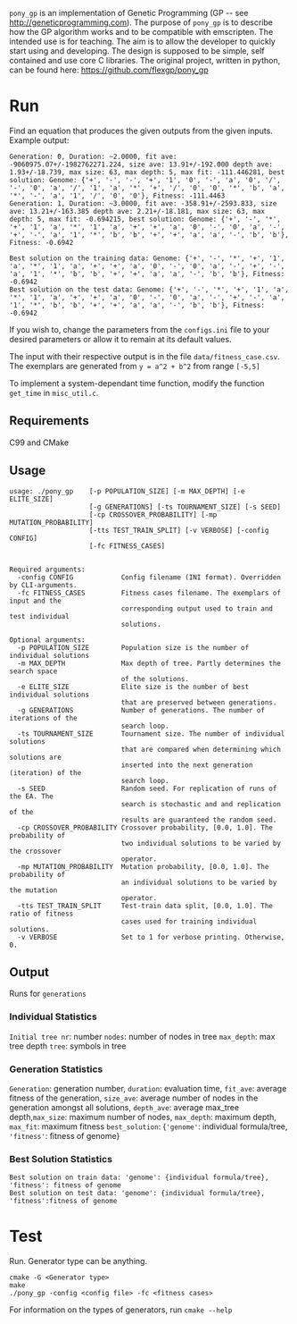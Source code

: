 
`pony_gp` is an implementation of Genetic Programming (GP -- see <http://geneticprogramming.com>).
The purpose of `pony_gp` is to describe how the GP algorithm works and to be compatible with
emscripten. The intended use is for teaching. The aim is to allow the developer to quickly
start using and developing. The design is supposed to be simple, self contained and use core
C libraries. The original project, written in python, can be found here:
https://github.com/flexgp/pony_gp

# Run

Find an equation that produces the given outputs from the given inputs.
Example output:
```
Generation: 0, Duration: ~2.0000, fit ave: -9060975.07+/-1982762271.224, size ave: 13.91+/-192.000 depth ave: 1.93+/-18.739, max size: 63, max depth: 5, max fit: -111.446281, best solution: Genome: {'+', '-', '-', '+', '1', '0', '-', 'a', '0', '/', '-', '0', 'a', '/', '1', 'a', '*', '+', '/', '0', '0', '*', 'b', 'a', '*', '-', 'a', '1', '/', '0', '0'}, Fitness: -111.4463
Generation: 1, Duration: ~3.0000, fit ave: -358.91+/-2593.833, size ave: 13.21+/-163.385 depth ave: 2.21+/-18.181, max size: 63, max depth: 5, max fit: -0.694215, best solution: Genome: {'+', '-', '*', '+', '1', 'a', '*', '1', 'a', '+', '+', 'a', '0', '-', '0', 'a', '-', '+', '-', 'a', '1', '*', 'b', 'b', '+', '+', 'a', 'a', '-', 'b', 'b'}, Fitness: -0.6942

Best solution on the training data: Genome: {'+', '-', '*', '+', '1', 'a', '*', '1', 'a', '+', '+', 'a', '0', '-', '0', 'a', '-', '+', '-', 'a', '1', '*', 'b', 'b', '+', '+', 'a', 'a', '-', 'b', 'b'}, Fitness: -0.6942
Best solution on the test data: Genome: {'+', '-', '*', '+', '1', 'a', '*', '1', 'a', '+', '+', 'a', '0', '-', '0', 'a', '-', '+', '-', 'a', '1', '*', 'b', 'b', '+', '+', 'a', 'a', '-', 'b', 'b'}, Fitness: -0.6942
```

If you wish to,
change the parameters from the `configs.ini` file to your desired
parameters or allow it to remain at its default values.

The input with their respective output is in the file `data/fitness_case.csv`. The
exemplars are generated from `y = a^2 + b^2` from range `[-5,5]`

To implement a system-dependant time function, modify the function `get_time` in `misc_util.c`.

## Requirements

C99 and CMake

## Usage
```
usage: ./pony_gp    [-p POPULATION_SIZE] [-m MAX_DEPTH] [-e ELITE_SIZE]
                    [-g GENERATIONS] [-ts TOURNAMENT_SIZE] [-s SEED]
                    [-cp CROSSOVER_PROBABILITY] [-mp MUTATION_PROBABILITY]
                    [-tts TEST_TRAIN_SPLIT] [-v VERBOSE] [-config CONFIG]
                    [-fc FITNESS_CASES]


Required arguments:
  -config CONFIG            Config filename (INI format). Overridden by CLI-arguments.
  -fc FITNESS_CASES         Fitness cases filename. The exemplars of input and the
                            corresponding output used to train and test individual
                            solutions.

Optional arguments:
  -p POPULATION_SIZE        Population size is the number of individual solutions
  -m MAX_DEPTH              Max depth of tree. Partly determines the search space
                            of the solutions.
  -e ELITE_SIZE             Elite size is the number of best individual solutions
                            that are preserved between generations.
  -g GENERATIONS            Number of generations. The number of iterations of the
                            search loop.
  -ts TOURNAMENT_SIZE       Tournament size. The number of individual solutions
                            that are compared when determining which solutions are
                            inserted into the next generation (iteration) of the
                            search loop.
  -s SEED                   Random seed. For replication of runs of the EA. The
                            search is stochastic and and replication of the
                            results are guaranteed the random seed.
  -cp CROSSOVER_PROBABILITY Crossover probability, [0.0, 1.0]. The probability of
                            two individual solutions to be varied by the crossover
                            operator.
  -mp MUTATION_PROBABILITY  Mutation probability, [0.0, 1.0]. The probability of
                            an individual solutions to be varied by the mutation
                            operator.
  -tts TEST_TRAIN_SPLIT     Test-train data split, [0.0, 1.0]. The ratio of fitness
                            cases used for training individual solutions.
  -v VERBOSE                Set to 1 for verbose printing. Otherwise, 0.
```

## Output
Runs for `generations`

### Individual Statistics

`Initial tree nr`: number `nodes`: number of nodes in tree `max_depth`: max tree depth `tree`: symbols in tree

### Generation Statistics
`Generation`: generation number, `duration`: evaluation time, `fit_ave`: average fitness of the generation, `size_ave`: average number of nodes in the generation amongst all solutions, `depth_ave`: average max_tree depth,`max_size`: maximum number of nodes, `max_depth`: maximum depth, `max_fit`: maximum fitness `best_solution`: {`'genome'`: individual formula/tree, `'fitness'`: fitness of genome}


### Best Solution Statistics
```
Best solution on train data: 'genome': {individual formula/tree}, 'fitness': fitness of genome
Best solution on test data: 'genome': {individual formula/tree}, 'fitness':fitness of genome
```

# Test
Run. Generator type can be anything.
```
cmake -G <Generator type>
make
./pony_gp -config <config file> -fc <fitness cases>
```
For information on the types of generators, run `cmake --help`

